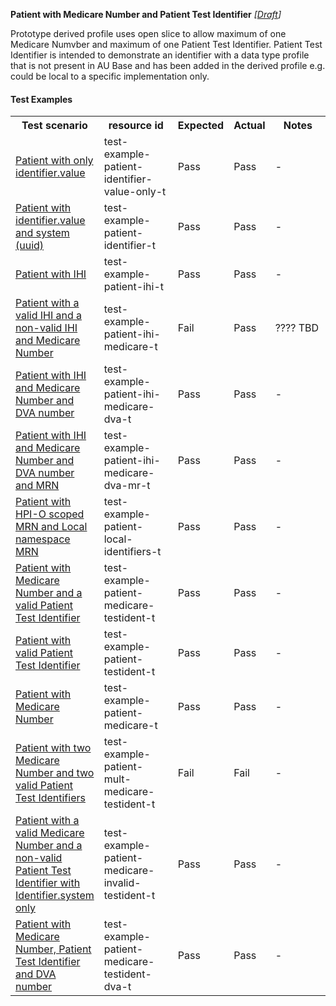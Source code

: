 **Patient with Medicare Number and Patient Test Identifier** *[[Draft](http://hl7.org/fhir/r4/valueset-publication-status.html)]*

Prototype derived profile uses open slice to allow maximum of one Medicare Numvber and maximum of one Patient Test Identifier. Patient Test Identifier is intended to demonstrate an identifier with a data type profile that is not present in AU Base and has been added in the derived profile e.g. could be local to a specific implementation only.

#### Test Examples

<table class="list" style="width:100%">
    <colgroup>
       <col span="1" style="width: 19%;"/>
       <col span="1" style="width: 25%;"/>
       <col span="1" style="width: 10%;"/>
       <col span="1" style="width: 10%;"/>
       <col span="1" style="width: 20%;"/>
    </colgroup>
	<tbody>
      <tr>
        <th>Test scenario</th>
        <th>resource id</th>
        <th>Expected</th>
        <th>Actual</th>
		<th>Notes</th>
      </tr>
      <tr>
        <td><a href="Patient-test-example-patient-identifier-value-only-t.html">Patient with only identifier.value</a></td>
        <td>test-example-patient-identifier-value-only-t</td>
        <td>Pass</td>
        <td>Pass</td>
        <td>-</td>
      </tr>
      <tr>
        <td><a href="Patient-test-example-patient-identifier-t.html">Patient with identifier.value and system (uuid)</a></td>
        <td>test-example-patient-identifier-t</td>
        <td>Pass</td>
        <td>Pass</td>
        <td>-</td>
      </tr>
      <tr>
        <td><a href="Patient-test-example-patient-ihi-t.html">Patient with IHI</a></td>
        <td>test-example-patient-ihi-t</td>
        <td>Pass</td>
        <td>Pass</td>
        <td>-</td>
      </tr>
      <tr>
        <td><a href="Patient-test-example-patient-ihi-medicare-t.html">Patient with a valid IHI and a non-valid IHI and Medicare Number</a></td>
        <td>test-example-patient-ihi-medicare-t</td>
        <td>Fail</td>
        <td>Pass</td>
        <td>???? TBD</td>
      </tr>
      <tr>
        <td><a href="Patient-test-example-patient-ihi-medicare-dva-t.html">Patient with IHI and Medicare Number and DVA number</a></td>
        <td>test-example-patient-ihi-medicare-dva-t</td>
        <td>Pass</td>
        <td>Pass</td>
        <td>-</td>
      </tr>
     <tr>
        <td><a href="Patient-test-example-patient-ihi-medicare-dva-mr-t.html">Patient with IHI and Medicare Number and DVA number and MRN</a></td>
        <td>test-example-patient-ihi-medicare-dva-mr-t</td>
        <td>Pass</td>
        <td>Pass</td>
        <td>-</td>
      </tr>
      <tr>
        <td><a href="Patient-test-example-patient-local-identifiers-t.html">Patient with HPI-O scoped MRN and Local namespace MRN</a></td>
        <td>test-example-patient-local-identifiers-t</td>
        <td>Pass</td>
        <td>Pass</td>
        <td>-</td>
      </tr>
      <tr>
        <td><a href="Patient-test-example-patient-medicare-testident-t.html">Patient with Medicare Number and a valid Patient Test Identifier</a></td>
        <td>test-example-patient-medicare-testident-t</td>
        <td>Pass</td>
        <td>Pass</td>
        <td>-</td>
      </tr>
      <tr>
        <td><a href="Patient-test-example-patient-testident-t.html">Patient with valid Patient Test Identifier</a></td>
        <td>test-example-patient-testident-t</td>
        <td>Pass</td>
        <td>Pass</td>
        <td>-</td>
      </tr>
      <tr>
        <td><a href="Patient-test-example-patient-medicare-t.html">Patient with Medicare Number</a></td>
        <td>test-example-patient-medicare-t</td>
        <td>Pass</td>
        <td>Pass</td>
        <td>-</td>
      </tr>
      <tr>
        <td><a href="Patient-test-example-patient-mult-medicare-testident-t.html">Patient with two Medicare Number and two valid Patient Test Identifiers</a></td>
        <td>test-example-patient-mult-medicare-testident-t</td>
        <td>Fail</td>
        <td>Fail</td>
        <td>-</td>
      </tr>
      <tr>
        <td><a href="Patient-test-example-patient-medicare-invalid-testident-t.html">Patient with a valid Medicare Number and a non-valid Patient Test Identifier with Identifier.system only</a></td>
        <td>test-example-patient-medicare-invalid-testident-t</td>
        <td>Pass</td>
        <td>Pass</td>
        <td>-</td>
      </tr>
      <tr>
        <td><a href="Patient-test-example-patient-medicare-testident-dva-t.html">Patient with Medicare Number, Patient Test Identifier and DVA number</a></td>
        <td>test-example-patient-medicare-testident-dva-t</td>
        <td>Pass</td>
        <td>Pass</td>
        <td>-</td>
      </tr>
     </tbody>
</table>
